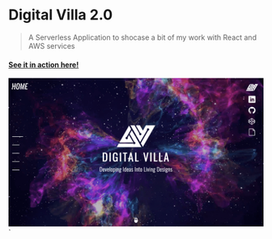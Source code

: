 # Digital Villa 2.0
> A Serverless Application to shocase a bit of my work with React and AWS services

#### [See it in action here!](https://www.digitalvilla.ca)

![](screenshot.png)
`
